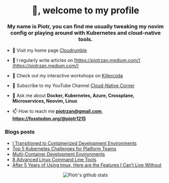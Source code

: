 <h1 align="center">👋, welcome to my profile</h1>
<h3 align="center">My name is Piotr, you can find me usually tweaking my novim
config or playing around with Kubernetes and cloud-native tools.</h3>

- 🔭 Visit my home page [Cloudrumble](https://www.cloudrumble.net)

- 📝 I regularly write articles on [https://piotrzan.medium.com/](https://piotrzan.medium.com/)

- 🌱 Check out my interactive workshops on [Killercoda](https://killercoda.com/decoder)
  
- 🎥 Subscribe to my YouTube Channel [Cloud-Native Corner](https://www.youtube.com/channel/UCkWVN7H3JqGtJ5Pv5bvCrAw)

- 💬 Ask me about **Docker, Kubernetes, Azure, Crossplane, Microservices, Neovim, Linux**

- 📫 How to reach me **piotrzan@gmail.com**, **https://fosstodon.org/@piotr1215**

### Blogs posts

<!-- BLOG-POST-LIST:START -->
- [I Transitioned to Containerized Development Environments](https://itnext.io/i-transitioned-to-containerized-development-environments-75f2ecbc37c5?source=rss-3c5c31a7d1d7------2)
- [Top 5 Kubernetes Challenges for Platform Teams](https://itnext.io/top-5-kubernetes-challenges-for-platform-teams-87aa2f59e904?source=rss-3c5c31a7d1d7------2)
- [Multi-Container Development Environments](https://itnext.io/multi-container-development-environments-fc11f4a1c9d5?source=rss-3c5c31a7d1d7------2)
- [8 Advanced Linux Command Line Tools](https://itnext.io/8-advanced-linux-command-line-tools-9d81258c3165?source=rss-3c5c31a7d1d7------2)
- [After 5 Years of Using tmux, Here are the Features I Can’t Live Without](https://itnext.io/after-5-years-of-using-tmux-here-are-the-features-i-cant-live-without-04b27dba9b27?source=rss-3c5c31a7d1d7------2)
<!-- BLOG-POST-LIST:END -->

<p align="center">
  <img
  src="https://github-readme-stats.vercel.app/api?username=piotr1215&count_private=true" alt="Piotr's github stats">
</p>
